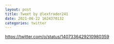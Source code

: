 ```yaml
--- 
layout: post 
title: Tweet by @lextrader241 
date: 2021-06-22 1624370132 
categories: twitter 
--- 
```

https://twitter.com/o/status/1407336429210980359